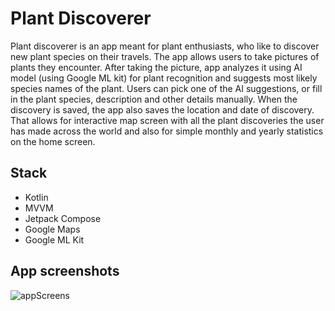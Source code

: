 # Plant Discoverer
Plant discoverer is an app meant for plant enthusiasts, who like to discover new plant species on their travels. The app allows users to take pictures of plants they encounter. After taking the picture, app analyzes it using AI model (using Google ML kit) for plant recognition and suggests most likely species names of the plant. Users can pick one of the AI suggestions, or fill in the plant species, description and other details manually. When the discovery is saved, the app also saves the location and date of discovery. That allows for interactive map screen with all the plant discoveries the user has made across the world and also for simple monthly and yearly statistics on the home screen.

## Stack
* Kotlin
* MVVM
* Jetpack Compose
* Google Maps
* Google ML Kit

## App screenshots
![appScreens](./images/screens.png)